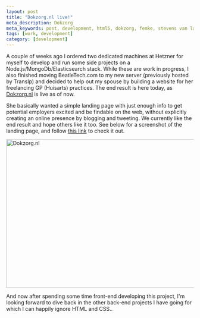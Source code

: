 ```yaml
---
layout: post
title: "Dokzorg.nl live!"
meta_description: Dokzorg
meta_keywords: post, development, html5, dokzorg, femke, stevens van langen
tags: [work, development]
category: [development]
---
```


A couple of weeks ago I ordered two dedicated machines at Hetzner for myself to develop and run some side projects on a Node.js/MongoDb/Elasticsearch stack.
While these are work in progress, I also finished moving BeatleTech.com to my new server (previously hosted by TransIp) and decided to help out my spouse by
building a website for her freelancing GP (Huisarts) practices. The end result is here today, as <a href="http://dokzorg.nl" target="blank">Dokzorg.nl</a> is live as of now.

She basically wanted a simple landing page with just enough info to get potential employers excited and be findable on the web, without explicitly creating
an online presence by blogging and tweeting. We currently like the end result and hope others like it too. See below for a screenshot of the landing page, and follow <a href="http://dokzorg.nl" target="blank">this link</a> to check it out.

<img src="https://s3-eu-west-1.amazonaws.com/eu-west-1.beatletech.com/images/dokzorg.png" alt="Dokzorg.nl" height="400" width="720">

And now after spending some time front-end developing this project,
I'm looking forward to dive back in the other back-end projects I have going for which I can happily ignore HTML and CSS..
